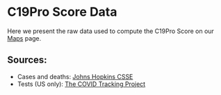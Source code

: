 # C19Pro Score Data

Here we present the raw data used to compute the C19Pro Score on our [Maps](https://covid19-projections.com/maps/) page.

## Sources:

- Cases and deaths: [Johns Hopkins CSSE](https://github.com/CSSEGISandData/COVID-19/tree/master/csse_covid_19_data/csse_covid_19_time_series)
- Tests (US only): [The COVID Tracking Project](https://covidtracking.com/)
